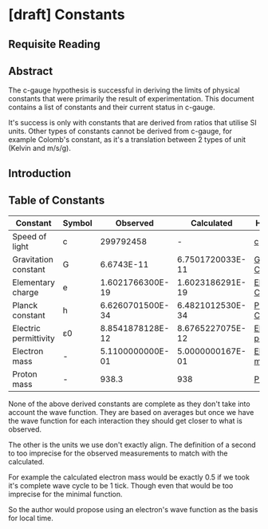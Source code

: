 # [draft] Constants

## Requisite Reading

## Abstract

The c-gauge hypothesis is successful in deriving the limits of physical constants that were primarily the result of experimentation. This document contains a list of constants and their current status in c-gauge. 

It's success is only with constants that are derived from ratios that utilise SI units. Other types of constants cannot be derived from c-gauge, for example Colomb's constant, as it's a translation between 2 types of unit (Kelvin and m/s/g).

## Introduction

## Table of Constants

| Constant | Symbol | Observed | Calculated | Hypothesis
|--- |--- | --- | --- | --- |
| Speed of light | c | 299792458 | - | [c](~/c)
| Gravitation constant | G | 6.6743E-11 | 6.7501720033E-11 | [Gravitational Constant](~/gravitational-constant)
| Elementary charge | e | 1.6021766300E-19 | 1.6023186291E-19 | [Elementary Charge](~/elementary-charge)
| Planck constant | h | 6.6260701500E-34 | 6.4821012530E-34 | [Planck Constant](~/planck-constant)
| Electric permittivity | ε0 | 8.8541878128E-12 | 8.6765227075E-12 | [Electric permittivity](~/electric-permittivity)
| Electron mass | - | 5.1100000000E-01 | 5.0000000167E-01 | [Electron mass](~/electron#mass)
| Proton mass | - | 938.3 | 938 | [Proton mass](~/proton#mass)

None of the above derived constants are complete as they don't take into account the wave function. They are based on averages but once we have the wave function for each interaction they should get closer to what is observed. 

The other is the units we use don't exactly align. The definition of a second to too imprecise for the observed measurements to match with the calculated. 

For example the calculated electron mass would be exactly 0.5 if we took it's complete wave cycle to be 1 tick. Though even that would be too imprecise for the minimal function.

So the author would propose using an electron's wave function as the basis for local time.
